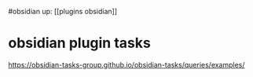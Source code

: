 #obsidian
up: [[plugins obsidian]]
# obsidian plugin tasks

https://obsidian-tasks-group.github.io/obsidian-tasks/queries/examples/

